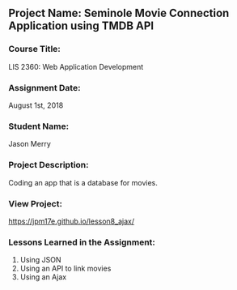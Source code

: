 ## Project Name:  Seminole Movie Connection Application using TMDB API

### Course Title:
LIS 2360:  Web Application Development

### Assignment Date:  
August 1st, 2018

### Student Name:  
Jason Merry

### Project Description:
Coding an app that is a database for movies.

### View Project:
https://jpm17e.github.io/lesson8_ajax/

### Lessons Learned in the Assignment:
1. Using JSON
2. Using an API to link movies
3. Using an Ajax

